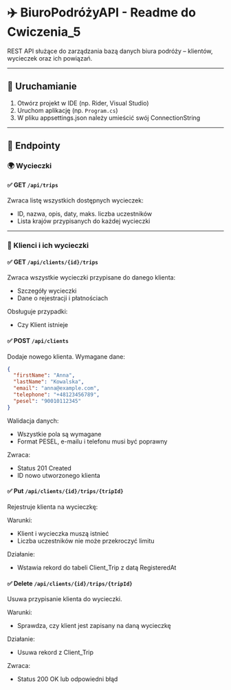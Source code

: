 # ✈️ BiuroPodróżyAPI - Readme do Cwiczenia_5

REST API służące do zarządzania bazą danych biura podróży – klientów, wycieczek oraz ich powiązań.

---

## 🚀 Uruchamianie

1. Otwórz projekt w IDE (np. Rider, Visual Studio)
2. Uruchom aplikację (np. `Program.cs`)
3. W pliku appsettings.json należy umieścić swój ConnectionString
---

## 📡 Endpointy

### 🌍 Wycieczki

#### ✅ GET `/api/trips`
Zwraca listę wszystkich dostępnych wycieczek:
- ID, nazwa, opis, daty, maks. liczba uczestników
- Lista krajów przypisanych do każdej wycieczki

---

### 👤 Klienci i ich wycieczki

#### ✅ GET `/api/clients/{id}/trips`
Zwraca wszystkie wycieczki przypisane do danego klienta:
- Szczegóły wycieczki
- Dane o rejestracji i płatnościach

Obsługuje przypadki:
- Czy Klient istnieje

#### ✅ POST `/api/clients`
Dodaje nowego klienta. Wymagane dane:

```json
{
  "firstName": "Anna",
  "lastName": "Kowalska",
  "email": "anna@example.com",
  "telephone": "+48123456789",
  "pesel": "90010112345"
}
```

Walidacja danych:
- Wszystkie pola są wymagane
- Format PESEL, e-mailu i telefonu musi być poprawny

Zwraca:
- Status 201 Created
- ID nowo utworzonego klienta

#### ✅ Put `/api/clients/{id}/trips/{tripId}`
Rejestruje klienta na wycieczkę:

Warunki:
- Klient i wycieczka muszą istnieć
- Liczba uczestników nie może przekroczyć limitu

Działanie:
- Wstawia rekord do tabeli Client_Trip z datą RegisteredAt

#### ✅ Delete `/api/clients/{id}/trips/{tripId}`
Usuwa przypisanie klienta do wycieczki.

Warunki:
- Sprawdza, czy klient jest zapisany na daną wycieczkę

Działanie:
- Usuwa rekord z Client_Trip

Zwraca:
- Status 200 OK lub odpowiedni błąd
